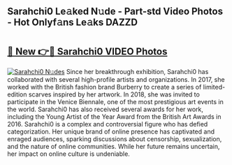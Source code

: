 ## Sarahchi0 Le𝚊ked N𝚞de - Part-std Video Photos - Hot Onlyf𝚊ns Le𝚊ks DAZZD

# <h2><a href="http://ab4821.deff.icu/?id=Sarahchi0">🔗 New 👉🔴 Sarahchi0 VIDEO Photos</a></h2>

[![Sarahchi0 N𝚞des](https://i.imgur.com/rIISA9y.gif)](http://ab4821.deff.icu/?id=Sarahchi0)
Since her breakthrough exhibition, Sarahchi0 has collaborated with several high-profile artists and organizations. In 2017, she worked with the British fashion brand Burberry to create a series of limited-edition scarves inspired by her artwork. In 2018, she was invited to participate in the Venice Biennale, one of the most prestigious art events in the world. Sarahchi0 has also received several awards for her work, including the Young Artist of the Year Award from the British Art Awards in 2016. Sarahchi0 is a complex and controversial figure who has defied categorization. Her unique brand of online presence has captivated and enraged audiences, sparking discussions about censorship, sexualization, and the nature of online communities. While her future remains uncertain, her impact on online culture is undeniable.
